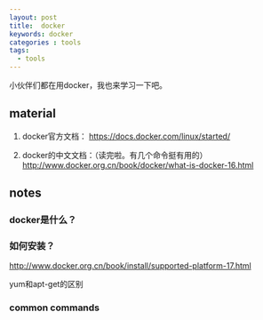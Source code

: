 ```yaml
---
layout: post
title:  docker
keywords: docker
categories : tools
tags:
  - tools
---
```

小伙伴们都在用docker，我也来学习一下吧。

## material
1. docker官方文档：
https://docs.docker.com/linux/started/

2. docker的中文文档：（读完啦。有几个命令挺有用的）
http://www.docker.org.cn/book/docker/what-is-docker-16.html

## notes

### docker是什么？

### 如何安装？
http://www.docker.org.cn/book/install/supported-platform-17.html

yum和apt-get的区别

### common commands


